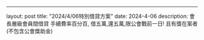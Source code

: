 ---
layout: post
title:  "2024/4/06特別借貸方案"
date:   2024-4-06
description: 會長層級會員間借貸
手續費率百分百, 借五萬,還五萬,限公會戰前一日! 且有獎在案者(不包含公會獎助金)

